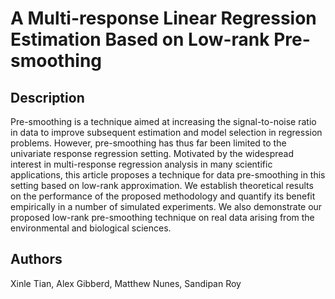 # A Multi-response Linear Regression Estimation Based on Low-rank Pre-smoothing

## Description

Pre-smoothing is a technique aimed at increasing the signal-to-noise ratio in data to improve subsequent estimation and model selection in regression problems. However, pre-smoothing has thus far been limited to the univariate response regression setting. Motivated by the widespread interest in multi-response regression analysis in many scientific applications, this article proposes a technique for data pre-smoothing in this setting based on low-rank approximation. We establish theoretical results on the performance of the proposed methodology and quantify its benefit empirically in a number of simulated experiments. We also demonstrate our proposed low-rank pre-smoothing technique on real data arising from the environmental and biological sciences. 

## Authors

Xinle Tian, Alex Gibberd, Matthew Nunes, Sandipan Roy
